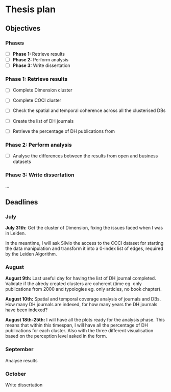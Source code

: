 # Thesis plan

## Objectives

### Phases

- [ ] **Phase 1:** Retrieve results
- [ ] **Phase 2:** Perform analysis
- [ ] **Phase 3:** Write dissertation

### Phase 1: Retrieve results

- [ ] Complete Dimension cluster
- [ ] Complete COCI cluster
- [ ] Check the spatial and temporal coherence across all the clusterised DBs
- [ ] Create the list of DH journals
- [ ] Retrieve the percentage of DH publications from


### Phase 2: Perform analysis

- [ ] Analyse the differences between the results from open and business datasets

### Phase 3: Write dissertation

...

## Deadlines

### July

**July 31th:** Get the cluster of Dimension, fixing the issues faced when I was in Leiden.

In the meantime, I will ask Silvio the access to the COCI dataset for starting the data manipulation and transform it into a 0-index list of edges, required by the Leiden Algorithm.

### August

**August 9th:** Last useful day for having the list of DH journal completed. Validate if the alredy created clusters are coherent (time eg. only publications from 2000 and typologies eg. only articles, no book chapter).

**August 10th:** Spatial and temporal coverage analysis of journals and DBs. How many DH journals are indexed, for how many years the DH journals have been indexed?

**August 18th-25th:** I will have all the plots ready for the analysis phase. This means that within this timespan, I will have all the percentage of DH publications for each cluster. 
Also with the three different visualisation based on the perception level asked in the form.

### September

Analyse results

### October

Write dissertation










